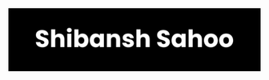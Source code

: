 <img src="https://github.com/ShibanshL/firstAngularProject/blob/main/src/assets/Wallimg.png" />
<!-- 
<div align="center"> <h1>Hi there, I'm <a href="https://hemant.codes">Shibansh</a> <br><br><img src="https://media.giphy.com/media/hvRJCLFzcasrR4ia7z/giphy.gif" width="100px"> </h1> </div> <p align='center'> <a href="https://www.linkedin.com/in/shibansh-sahoo-a436061a3/"><img height="30" src="https://raw.githubusercontent.com/8bithemant/8bithemant/master/linkedin.png?raw=true"></a>&nbsp;&nbsp; 
 
 
 
<div align="center">
<h3>🙎 Shibansh Sahoo | 💻 Frontend Developer | 🛸 India </h3>  </div>

<h1 align='center'>⚡️<i>Stay awesome!</i>⚡️</h1>


. 👋 Hi, I’m @ShibanshL ; <br>
. 👀 I’m interested in Webdev, Front_end stuff ; <br>
. 🌱 I’m have learnt html, css, js, java, reactjs, wordpress, elementor && currently learning nodejs ;<br>
. 💞️ I’m looking to collaborate on any == " opportunity " ;<br>
<h3>. 📫 const Reachme === " shibansh.w@gmail.com " ? console.log(" Thanks for contacting me " ) : null ;</h3> <br>
<br><br>


<div align="center">



 ![](https://github.com/ShibanshL/My_stats/blob/master/generated/overview.svg) ![](https://github.com/ShibanshL/My_stats/blob/master/generated/languages.svg)
 -->
 
 
 
